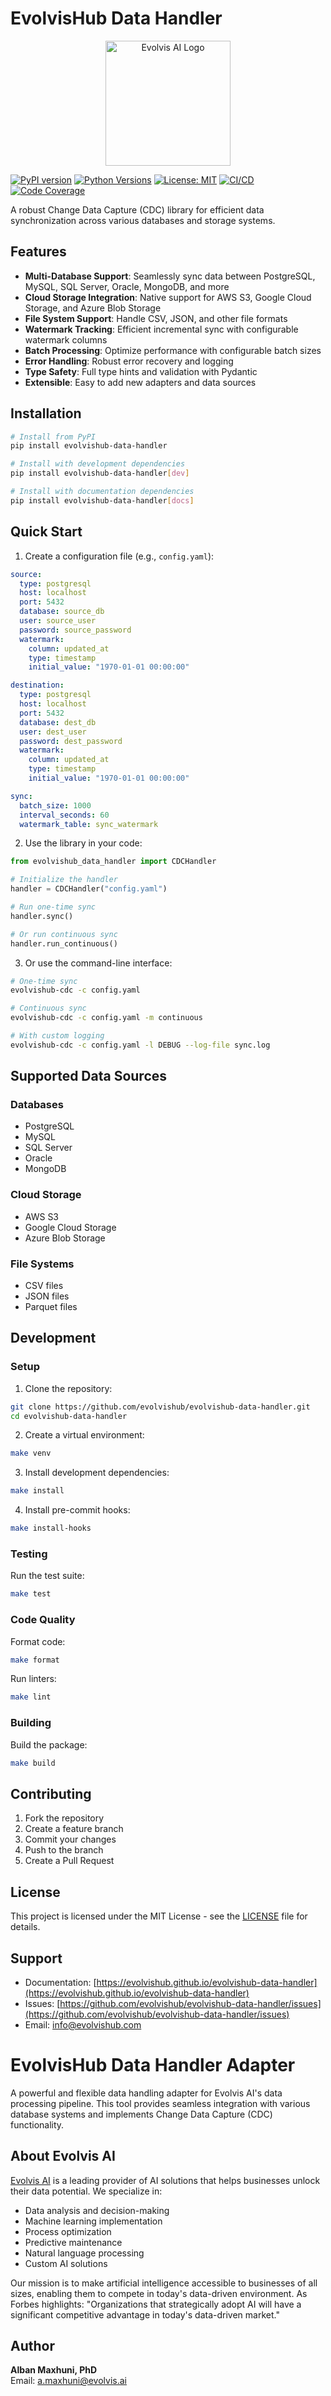 # EvolvisHub Data Handler

<div align="center">
  <img src="assets/png/eviesales.png" alt="Evolvis AI Logo" width="200"/>
</div>

[![PyPI version](https://badge.fury.io/py/evolvishub-data-handler.svg)](https://badge.fury.io/py/evolvishub-data-handler)
[![Python Versions](https://img.shields.io/pypi/pyversions/evolvishub-data-handler.svg)](https://pypi.org/project/evolvishub-data-handler/)
[![License: MIT](https://img.shields.io/badge/License-MIT-yellow.svg)](https://opensource.org/licenses/MIT)
[![CI/CD](https://github.com/evolvishub/evolvishub-data-handler/actions/workflows/ci.yml/badge.svg)](https://github.com/evolvishub/evolvishub-data-handler/actions/workflows/ci.yml)
[![Code Coverage](https://codecov.io/gh/evolvishub/evolvishub-data-handler/branch/main/graph/badge.svg)](https://codecov.io/gh/evolvishub/evolvishub-data-handler)

A robust Change Data Capture (CDC) library for efficient data synchronization across various databases and storage systems.

## Features

- **Multi-Database Support**: Seamlessly sync data between PostgreSQL, MySQL, SQL Server, Oracle, MongoDB, and more
- **Cloud Storage Integration**: Native support for AWS S3, Google Cloud Storage, and Azure Blob Storage
- **File System Support**: Handle CSV, JSON, and other file formats
- **Watermark Tracking**: Efficient incremental sync with configurable watermark columns
- **Batch Processing**: Optimize performance with configurable batch sizes
- **Error Handling**: Robust error recovery and logging
- **Type Safety**: Full type hints and validation with Pydantic
- **Extensible**: Easy to add new adapters and data sources

## Installation

```bash
# Install from PyPI
pip install evolvishub-data-handler

# Install with development dependencies
pip install evolvishub-data-handler[dev]

# Install with documentation dependencies
pip install evolvishub-data-handler[docs]
```

## Quick Start

1. Create a configuration file (e.g., `config.yaml`):

```yaml
source:
  type: postgresql
  host: localhost
  port: 5432
  database: source_db
  user: source_user
  password: source_password
  watermark:
    column: updated_at
    type: timestamp
    initial_value: "1970-01-01 00:00:00"

destination:
  type: postgresql
  host: localhost
  port: 5432
  database: dest_db
  user: dest_user
  password: dest_password
  watermark:
    column: updated_at
    type: timestamp
    initial_value: "1970-01-01 00:00:00"

sync:
  batch_size: 1000
  interval_seconds: 60
  watermark_table: sync_watermark
```

2. Use the library in your code:

```python
from evolvishub_data_handler import CDCHandler

# Initialize the handler
handler = CDCHandler("config.yaml")

# Run one-time sync
handler.sync()

# Or run continuous sync
handler.run_continuous()
```

3. Or use the command-line interface:

```bash
# One-time sync
evolvishub-cdc -c config.yaml

# Continuous sync
evolvishub-cdc -c config.yaml -m continuous

# With custom logging
evolvishub-cdc -c config.yaml -l DEBUG --log-file sync.log
```

## Supported Data Sources

### Databases
- PostgreSQL
- MySQL
- SQL Server
- Oracle
- MongoDB

### Cloud Storage
- AWS S3
- Google Cloud Storage
- Azure Blob Storage

### File Systems
- CSV files
- JSON files
- Parquet files

## Development

### Setup

1. Clone the repository:
```bash
git clone https://github.com/evolvishub/evolvishub-data-handler.git
cd evolvishub-data-handler
```

2. Create a virtual environment:
```bash
make venv
```

3. Install development dependencies:
```bash
make install
```

4. Install pre-commit hooks:
```bash
make install-hooks
```

### Testing

Run the test suite:
```bash
make test
```

### Code Quality

Format code:
```bash
make format
```

Run linters:
```bash
make lint
```

### Building

Build the package:
```bash
make build
```

## Contributing

1. Fork the repository
2. Create a feature branch
3. Commit your changes
4. Push to the branch
5. Create a Pull Request

## License

This project is licensed under the MIT License - see the [LICENSE](LICENSE) file for details.

## Support

- Documentation: [https://evolvishub.github.io/evolvishub-data-handler](https://evolvishub.github.io/evolvishub-data-handler)
- Issues: [https://github.com/evolvishub/evolvishub-data-handler/issues](https://github.com/evolvishub/evolvishub-data-handler/issues)
- Email: info@evolvishub.com

# EvolvisHub Data Handler Adapter

A powerful and flexible data handling adapter for Evolvis AI's data processing pipeline. This tool provides seamless integration with various database systems and implements Change Data Capture (CDC) functionality.

## About Evolvis AI

[Evolvis AI](https://evolvis.ai) is a leading provider of AI solutions that helps businesses unlock their data potential. We specialize in:

- Data analysis and decision-making
- Machine learning implementation
- Process optimization
- Predictive maintenance
- Natural language processing
- Custom AI solutions

Our mission is to make artificial intelligence accessible to businesses of all sizes, enabling them to compete in today's data-driven environment. As Forbes highlights: "Organizations that strategically adopt AI will have a significant competitive advantage in today's data-driven market."

## Author

**Alban Maxhuni, PhD**  
Email: [a.maxhuni@evolvis.ai](mailto:a.maxhuni@evolvis.ai)